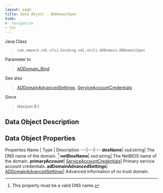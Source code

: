 ```yaml
---
layout: page
title: Data Object - ADDomainSpec
hide:
#- navigation
- toc
---
```






Java Class
> `com.vmware.vdi.vlsi.binding.vdi.utils.ADDomain.ADDomainSpec`

Parameter to
> [ADDomain_Bind](vdi.utils.ADDomain.md#bind)

See also
> [ADDomainAdvancedSettings](vdi.utils.ADDomain.ADDomainAdvancedSettings.md), [ServiceAccountCredentials](vdi.utils.ADDomain.ServiceAccountCredentials.md)

Since
> Horizon 8.1


## Data Object Description

## Data Object Properties
Properties
Name |  Type |  Description
---|---|---
**dnsName**|  xsd:string|  The DNS name of the domain. [^141]
**netBiosName**|  xsd:string|  The NetBIOS name of the domain.
**primaryAccount**| [ServiceAccountCredentials](vdi.utils.ADDomain.ServiceAccountCredentials.md)|  Primary service account credentials.
**adDomainAdvancedSettings**| [ADDomainAdvancedSettings](vdi.utils.ADDomain.ADDomainAdvancedSettings.md)|  Advanced information of no trust domain.
 


 


[^141]: This property must be a valid DNS name.